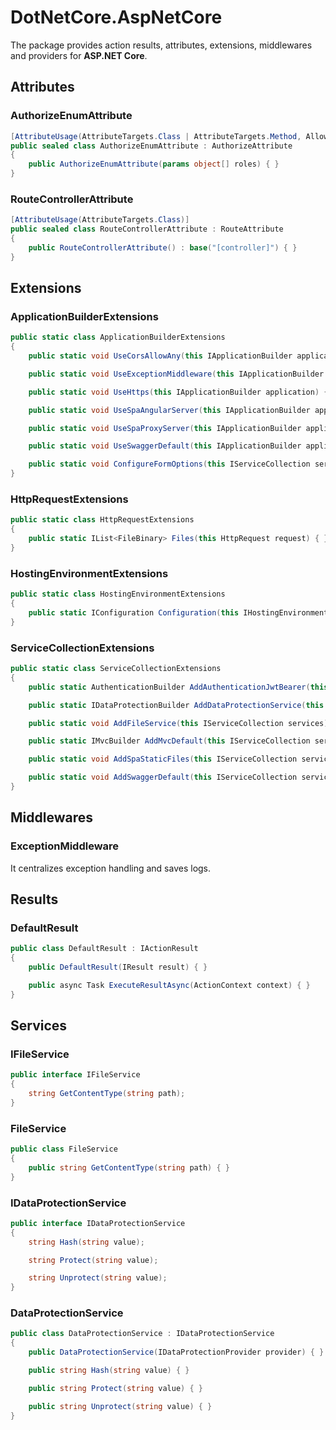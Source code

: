 # DotNetCore.AspNetCore

The package provides action results, attributes, extensions, middlewares and providers for **ASP.NET Core**.

## Attributes

### AuthorizeEnumAttribute

```cs
[AttributeUsage(AttributeTargets.Class | AttributeTargets.Method, AllowMultiple = true)]
public sealed class AuthorizeEnumAttribute : AuthorizeAttribute
{
    public AuthorizeEnumAttribute(params object[] roles) { }
}
```

### RouteControllerAttribute

```cs
[AttributeUsage(AttributeTargets.Class)]
public sealed class RouteControllerAttribute : RouteAttribute
{
    public RouteControllerAttribute() : base("[controller]") { }
}
```

## Extensions

### ApplicationBuilderExtensions

```cs
public static class ApplicationBuilderExtensions
{
    public static void UseCorsAllowAny(this IApplicationBuilder application) { }

    public static void UseExceptionMiddleware(this IApplicationBuilder application, IHostingEnvironment environment) { }

    public static void UseHttps(this IApplicationBuilder application) { }

    public static void UseSpaAngularServer(this IApplicationBuilder application, IHostingEnvironment environment, string sourcePath, string npmScript) { }

    public static void UseSpaProxyServer(this IApplicationBuilder application, IHostingEnvironment environment, string sourcePath, string baseUri) { }

    public static void UseSwaggerDefault(this IApplicationBuilder application) { }

    public static void ConfigureFormOptions(this IServiceCollection services) { }
}
```

### HttpRequestExtensions

```cs
public static class HttpRequestExtensions
{
    public static IList<FileBinary> Files(this HttpRequest request) { }
}
```

### HostingEnvironmentExtensions

```cs
public static class HostingEnvironmentExtensions
{
    public static IConfiguration Configuration(this IHostingEnvironment environment) { }
}
```

### ServiceCollectionExtensions

```cs
public static class ServiceCollectionExtensions
{
    public static AuthenticationBuilder AddAuthenticationJwtBearer(this IServiceCollection services) { }

    public static IDataProtectionBuilder AddDataProtectionService(this IServiceCollection services) { }

    public static void AddFileService(this IServiceCollection services) { }

    public static IMvcBuilder AddMvcDefault(this IServiceCollection services) { }

    public static void AddSpaStaticFiles(this IServiceCollection services, string rootPath) { }

    public static void AddSwaggerDefault(this IServiceCollection services) { }
}
```

## Middlewares

### ExceptionMiddleware

It centralizes exception handling and saves logs.

## Results

### DefaultResult

```cs
public class DefaultResult : IActionResult
{
    public DefaultResult(IResult result) { }

    public async Task ExecuteResultAsync(ActionContext context) { }
}
```

## Services

### IFileService

```cs
public interface IFileService
{
    string GetContentType(string path);
}
```

### FileService

```cs
public class FileService
{
    public string GetContentType(string path) { }
}
```

### IDataProtectionService

```cs
public interface IDataProtectionService
{
    string Hash(string value);

    string Protect(string value);

    string Unprotect(string value);
}
```

### DataProtectionService

```cs
public class DataProtectionService : IDataProtectionService
{
    public DataProtectionService(IDataProtectionProvider provider) { }

    public string Hash(string value) { }

    public string Protect(string value) { }

    public string Unprotect(string value) { }
}
```
